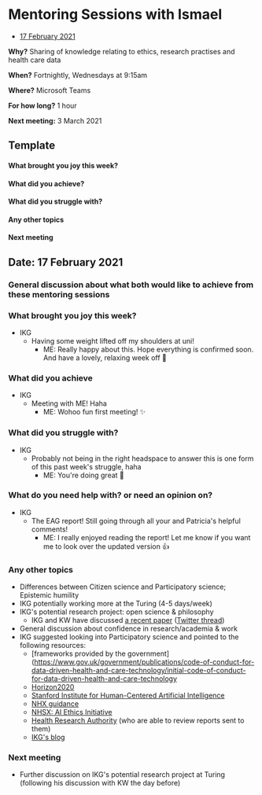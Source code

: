 # Mentoring Sessions with Ismael

* [17 February 2021](#date-17-february-2021)

**Why?** Sharing of knowledge relating to ethics, research practises and health care data

**When?** Fortnightly, Wednesdays at 9:15am

**Where?** Microsoft Teams

**For how long?** 1 hour

**Next meeting:** 3 March 2021

## Template

#### What brought you joy this week?
#### What did you achieve?
#### What did you struggle with?
#### Any other topics
#### Next meeting

## Date: 17 February 2021

### General discussion about what both would like to achieve from these mentoring sessions

### What brought you joy this week?

* IKG
  * Having some weight lifted off my shoulders at uni!
    * ME: Really happy about this. Hope everything is confirmed soon. And have a lovely, relaxing week off :hibiscus:

### What did you achieve

* IKG
  * Meeting with ME! Haha
    * ME: Wohoo fun first meeting! :sparkles:

### What did you struggle with?

* IKG
  * Probably not being in the right headspace to answer this is one form of this past week's struggle, haha
    * ME: You're doing great :pray: 

### What do you need help with? or need an opinion on?
* IKG
  * The EAG report! Still going through all your and Patricia's helpful comments!
    * ME: I really enjoyed reading the report! Let me know if you want me to look over the updated version :+1:

### Any other topics

* Differences between Citizen science and Participatory science; Epistemic humility
* IKG potentially working more at the Turing (4-5 days/week)
* IKG's potential research project: open science & philosophy
  * IKG and KW have discussed [a recent paper](https://journals.sagepub.com/doi/full/10.1177/0959354319835322) ([Twitter thread](https://twitter.com/siminevazire/status/1361569740737552386?s=21))
* General discussion about confidence in research/academia & work
* IKG suggested looking into Participatory science and pointed to the following resources:
  * [frameworks provided by the government](https://www.gov.uk/government/publications/code-of-conduct-for-data-driven-health-and-care-technology/initial-code-of-conduct-for-data-driven-health-and-care-technology
  * [Horizon2020](https://ec.europa.eu/programmes/horizon2020/en)
  * [Stanford Institute for Human-Centered Artificial Intelligence](https://hai.stanford.edu)
  * [NHX guidance](https://www.nhsx.nhs.uk/media/documents/NHSX_AI_report.pdf)
  * [NHSX: AI Ethics Initiative](https://www.nhsx.nhs.uk/ai-lab/ai-lab-programmes/ethics/)
  * [Health Research Authority](https://www.hra.nhs.uk) (who are able to review reports sent to them)
  * [IKG's blog](https://medium.com/@ismaelkherroubi/clarifying-ethical-research-fec39fc181)

### Next meeting

* Further discussion on IKG's potential research project at Turing (following his discussion with KW the day before)
